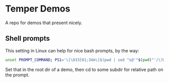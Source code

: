 # Temper Demos

A repo for demos that present nicely.

## Shell prompts

This setting in Linux can help for nice bash prompts, by the way:

```bash
unset PROMPT_COMMAND; PS1='\[\033[01;34m\]$(pwd | sed "s@'"$(pwd)"'/\?@@")\$\[\033[00m\] '
```

Set that in the root dir of a demo, then cd to some subdir for relative path on
the prompt.
